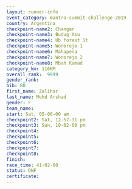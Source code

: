 ```yaml
---
layout: runner-info 
event_category: mantra-summit-challenge-2019 
country: Argentina
checkpoint-name2: Changar
checkpoint-name3: Budug Asu
checkpoint-name4: Ub forest St
checkpoint-name5: Wonorejo 1
checkpoint-name6: Mahapena
checkpoint-name7: Wonorejo 2
checkpoint-name8: Mbah Kamad
category_km: 116KM
overall_rank:  9999
gender_rank: 
bib: 80
first_name: Zalihar
last_name: Mohd Arshad
gender: F
team_name: 
start: Sat, 05-00-00 am
checkpoint2: Sat, 12-57-31 pm
checkpoint3: Sun, 10-02-00 pm
checkpoint4: 
checkpoint5: 
checkpoint6: 
checkpoint7: 
checkpoint8: 
finish: 
race_time: 41-02-00
status: DNF
certificate: 
---
```

